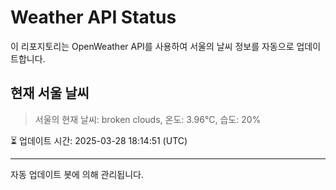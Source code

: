 
# Weather API Status

이 리포지토리는 OpenWeather API를 사용하여 서울의 날씨 정보를 자동으로 업데이트합니다.

## 현재 서울 날씨
> 서울의 현재 날씨: broken clouds, 온도: 3.96°C, 습도: 20%

⏳ 업데이트 시간: 2025-03-28 18:14:51 (UTC)

---
자동 업데이트 봇에 의해 관리됩니다.

